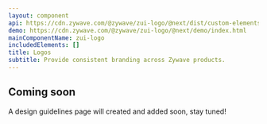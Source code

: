 ```yaml
---
layout: component
api: https://cdn.zywave.com/@zywave/zui-logo/@next/dist/custom-elements.json
demo: https://cdn.zywave.com/@zywave/zui-logo/@next/demo/index.html
mainComponentName: zui-logo
includedElements: []
title: Logos
subtitle: Provide consistent branding across Zywave products.
---
```


## Coming soon

A design guidelines page will created and added soon, stay tuned!
